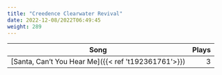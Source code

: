 ```yaml
---
title: "Creedence Clearwater Revival"
date: 2022-12-08/2022T06:49:45
weight: 289
---
```




 Song | Plays 
----- | -----:
[Santa, Can’t You Hear Me]({{< ref 't192361761'>}}) | 3
